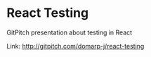 # React Testing

GitPitch presentation about testing in React

Link: http://gitpitch.com/domarp-j/react-testing
